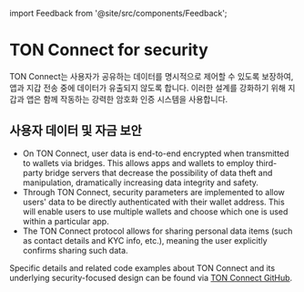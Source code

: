 import Feedback from '@site/src/components/Feedback';

# TON Connect for security

TON Connect는 사용자가 공유하는 데이터를 명시적으로 제어할 수 있도록 보장하여, 앱과 지갑 전송 중에 데이터가 유출되지 않도록 합니다. 이러한 설계를 강화하기 위해 지갑과 앱은 함께 작동하는 강력한 암호화 인증 시스템을 사용합니다.

## 사용자 데이터 및 자금 보안

- On TON Connect, user data is end-to-end encrypted when transmitted to wallets via bridges. This allows apps and wallets to employ third-party bridge servers that decrease the possibility of data theft and manipulation, dramatically increasing data integrity and safety.
- Through TON Connect, security parameters are implemented to allow users' data to be directly authenticated with their wallet address. This will enable users to use multiple wallets and choose which one is used within a particular app.
- The TON Connect protocol allows for sharing personal data items (such as contact details and KYC info, etc.), meaning the user explicitly confirms sharing such data.

Specific details and related code examples about TON Connect and its underlying security-focused design can be found via [TON Connect GitHub](https://github.com/ton-connect/).

<Feedback />

